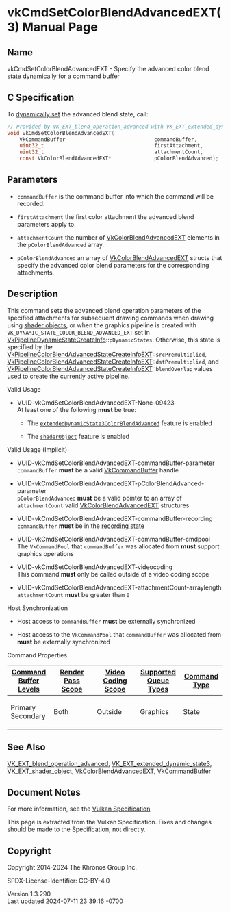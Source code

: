 # vkCmdSetColorBlendAdvancedEXT(3) Manual Page

## Name

vkCmdSetColorBlendAdvancedEXT - Specify the advanced color blend state
dynamically for a command buffer



## <a href="#_c_specification" class="anchor"></a>C Specification

To <a
href="https://registry.khronos.org/vulkan/specs/1.3-extensions/html/vkspec.html#pipelines-dynamic-state"
target="_blank" rel="noopener">dynamically set</a> the advanced blend
state, call:

``` c
// Provided by VK_EXT_blend_operation_advanced with VK_EXT_extended_dynamic_state3, VK_EXT_blend_operation_advanced with VK_EXT_shader_object
void vkCmdSetColorBlendAdvancedEXT(
    VkCommandBuffer                             commandBuffer,
    uint32_t                                    firstAttachment,
    uint32_t                                    attachmentCount,
    const VkColorBlendAdvancedEXT*              pColorBlendAdvanced);
```

## <a href="#_parameters" class="anchor"></a>Parameters

- `commandBuffer` is the command buffer into which the command will be
  recorded.

- `firstAttachment` the first color attachment the advanced blend
  parameters apply to.

- `attachmentCount` the number of
  [VkColorBlendAdvancedEXT](https://registry.khronos.org/vulkan/specs/1.3-extensions/man/html/VkColorBlendAdvancedEXT.html) elements in
  the `pColorBlendAdvanced` array.

- `pColorBlendAdvanced` an array of
  [VkColorBlendAdvancedEXT](https://registry.khronos.org/vulkan/specs/1.3-extensions/man/html/VkColorBlendAdvancedEXT.html) structs that
  specify the advanced color blend parameters for the corresponding
  attachments.

## <a href="#_description" class="anchor"></a>Description

This command sets the advanced blend operation parameters of the
specified attachments for subsequent drawing commands when drawing using
<a
href="https://registry.khronos.org/vulkan/specs/1.3-extensions/html/vkspec.html#shaders-objects"
target="_blank" rel="noopener">shader objects</a>, or when the graphics
pipeline is created with `VK_DYNAMIC_STATE_COLOR_BLEND_ADVANCED_EXT` set
in
[VkPipelineDynamicStateCreateInfo](https://registry.khronos.org/vulkan/specs/1.3-extensions/man/html/VkPipelineDynamicStateCreateInfo.html)::`pDynamicStates`.
Otherwise, this state is specified by the
[VkPipelineColorBlendAdvancedStateCreateInfoEXT](https://registry.khronos.org/vulkan/specs/1.3-extensions/man/html/VkPipelineColorBlendAdvancedStateCreateInfoEXT.html)::`srcPremultiplied`,
[VkPipelineColorBlendAdvancedStateCreateInfoEXT](https://registry.khronos.org/vulkan/specs/1.3-extensions/man/html/VkPipelineColorBlendAdvancedStateCreateInfoEXT.html)::`dstPremultiplied`,
and
[VkPipelineColorBlendAdvancedStateCreateInfoEXT](https://registry.khronos.org/vulkan/specs/1.3-extensions/man/html/VkPipelineColorBlendAdvancedStateCreateInfoEXT.html)::`blendOverlap`
values used to create the currently active pipeline.

Valid Usage

- <a href="#VUID-vkCmdSetColorBlendAdvancedEXT-None-09423"
  id="VUID-vkCmdSetColorBlendAdvancedEXT-None-09423"></a>
  VUID-vkCmdSetColorBlendAdvancedEXT-None-09423  
  At least one of the following **must** be true:

  - The
    [`extendedDynamicState3ColorBlendAdvanced`](#features-extendedDynamicState3ColorBlendAdvanced)
    feature is enabled

  - The [`shaderObject`](#features-shaderObject) feature is enabled

Valid Usage (Implicit)

- <a href="#VUID-vkCmdSetColorBlendAdvancedEXT-commandBuffer-parameter"
  id="VUID-vkCmdSetColorBlendAdvancedEXT-commandBuffer-parameter"></a>
  VUID-vkCmdSetColorBlendAdvancedEXT-commandBuffer-parameter  
  `commandBuffer` **must** be a valid
  [VkCommandBuffer](https://registry.khronos.org/vulkan/specs/1.3-extensions/man/html/VkCommandBuffer.html) handle

- <a
  href="#VUID-vkCmdSetColorBlendAdvancedEXT-pColorBlendAdvanced-parameter"
  id="VUID-vkCmdSetColorBlendAdvancedEXT-pColorBlendAdvanced-parameter"></a>
  VUID-vkCmdSetColorBlendAdvancedEXT-pColorBlendAdvanced-parameter  
  `pColorBlendAdvanced` **must** be a valid pointer to an array of
  `attachmentCount` valid
  [VkColorBlendAdvancedEXT](https://registry.khronos.org/vulkan/specs/1.3-extensions/man/html/VkColorBlendAdvancedEXT.html) structures

- <a href="#VUID-vkCmdSetColorBlendAdvancedEXT-commandBuffer-recording"
  id="VUID-vkCmdSetColorBlendAdvancedEXT-commandBuffer-recording"></a>
  VUID-vkCmdSetColorBlendAdvancedEXT-commandBuffer-recording  
  `commandBuffer` **must** be in the [recording
  state](#commandbuffers-lifecycle)

- <a href="#VUID-vkCmdSetColorBlendAdvancedEXT-commandBuffer-cmdpool"
  id="VUID-vkCmdSetColorBlendAdvancedEXT-commandBuffer-cmdpool"></a>
  VUID-vkCmdSetColorBlendAdvancedEXT-commandBuffer-cmdpool  
  The `VkCommandPool` that `commandBuffer` was allocated from **must**
  support graphics operations

- <a href="#VUID-vkCmdSetColorBlendAdvancedEXT-videocoding"
  id="VUID-vkCmdSetColorBlendAdvancedEXT-videocoding"></a>
  VUID-vkCmdSetColorBlendAdvancedEXT-videocoding  
  This command **must** only be called outside of a video coding scope

- <a
  href="#VUID-vkCmdSetColorBlendAdvancedEXT-attachmentCount-arraylength"
  id="VUID-vkCmdSetColorBlendAdvancedEXT-attachmentCount-arraylength"></a>
  VUID-vkCmdSetColorBlendAdvancedEXT-attachmentCount-arraylength  
  `attachmentCount` **must** be greater than `0`

Host Synchronization

- Host access to `commandBuffer` **must** be externally synchronized

- Host access to the `VkCommandPool` that `commandBuffer` was allocated
  from **must** be externally synchronized

Command Properties

<table class="tableblock frame-all grid-all stretch">
<colgroup>
<col style="width: 20%" />
<col style="width: 20%" />
<col style="width: 20%" />
<col style="width: 20%" />
<col style="width: 20%" />
</colgroup>
<thead>
<tr>
<th class="tableblock halign-left valign-top"><a
href="#VkCommandBufferLevel">Command Buffer Levels</a></th>
<th class="tableblock halign-left valign-top"><a
href="#vkCmdBeginRenderPass">Render Pass Scope</a></th>
<th class="tableblock halign-left valign-top"><a
href="#vkCmdBeginVideoCodingKHR">Video Coding Scope</a></th>
<th class="tableblock halign-left valign-top"><a
href="#VkQueueFlagBits">Supported Queue Types</a></th>
<th class="tableblock halign-left valign-top"><a
href="#fundamentals-queueoperation-command-types">Command Type</a></th>
</tr>
</thead>
<tbody>
<tr>
<td class="tableblock halign-left valign-top"><p>Primary<br />
Secondary</p></td>
<td class="tableblock halign-left valign-top"><p>Both</p></td>
<td class="tableblock halign-left valign-top"><p>Outside</p></td>
<td class="tableblock halign-left valign-top"><p>Graphics</p></td>
<td class="tableblock halign-left valign-top"><p>State</p></td>
</tr>
</tbody>
</table>

## <a href="#_see_also" class="anchor"></a>See Also

[VK_EXT_blend_operation_advanced](https://registry.khronos.org/vulkan/specs/1.3-extensions/man/html/VK_EXT_blend_operation_advanced.html),
[VK_EXT_extended_dynamic_state3](https://registry.khronos.org/vulkan/specs/1.3-extensions/man/html/VK_EXT_extended_dynamic_state3.html),
[VK_EXT_shader_object](https://registry.khronos.org/vulkan/specs/1.3-extensions/man/html/VK_EXT_shader_object.html),
[VkColorBlendAdvancedEXT](https://registry.khronos.org/vulkan/specs/1.3-extensions/man/html/VkColorBlendAdvancedEXT.html),
[VkCommandBuffer](https://registry.khronos.org/vulkan/specs/1.3-extensions/man/html/VkCommandBuffer.html)

## <a href="#_document_notes" class="anchor"></a>Document Notes

For more information, see the <a
href="https://registry.khronos.org/vulkan/specs/1.3-extensions/html/vkspec.html#vkCmdSetColorBlendAdvancedEXT"
target="_blank" rel="noopener">Vulkan Specification</a>

This page is extracted from the Vulkan Specification. Fixes and changes
should be made to the Specification, not directly.

## <a href="#_copyright" class="anchor"></a>Copyright

Copyright 2014-2024 The Khronos Group Inc.

SPDX-License-Identifier: CC-BY-4.0

Version 1.3.290  
Last updated 2024-07-11 23:39:16 -0700
